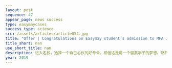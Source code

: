 ```yaml
---
layout: post
sequence: 47
appear_page: news success 
type: easymaycases
success_type: science
src: /assets/articles/article054.jpg
title: "Offer | Congratulations on Easymay student’s admission to MFA Industrial Design at UIUC"
title_short: nan
use_short_title: nan
description: 进入名校，选择一个自己心仪的好专业，相信这是每一个留美学子的梦想。然而理想往往很丰满，但现实却很骨感。名校的审核注重的不仅仅是标化成绩，更看重学生的背景，与学校文化、专业项目的契合度等。
year: 2019
---
```


